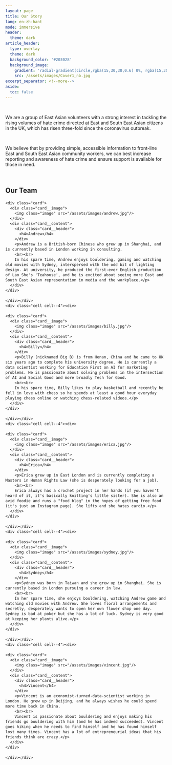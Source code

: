 ```yaml
---
layout: page
title: Our Story
lang: en-zh-hant
mode: immersive
header:
  theme: dark
article_header:
  type: overlay
  theme: dark
  background_color: '#203028'
  background_image:
    gradient: 'radial-gradient(circle,rgba(15,30,30,0.6) 0%, rgba(15,30,30,0.8) 100%)'
    src: /assets/images/Cover1_nb.jpg
excerpt_separator: <!--more-->
aside:
  toc: false
---
```

<!--more-->

<br>

We are a group of East Asian volunteers with a strong interest in tackling the rising volumes of hate crime directed at East and South East Asian citizens in the UK, which has risen three-fold since the coronavirus outbreak.

<br>

We believe that by providing simple, accessible information to front-line East and South East Asian community workers, we can best increase reporting and awareness of hate crime and ensure support is available for those in need.

<br>

## Our Team

  <div class="grid">
    <div class="cell cell--4"><div>

    <div class="card">
      <div class="card__image">
        <img class="image" src="/assets/images/andrew.jpg"/>
      </div>
      <div class="card__content">
        <div class="card__header">
          <h4>Andrew</h4>
        </div>
        <p>Andrew is a British-born Chinese who grew up in Shanghai, and is currently based in London working in consulting.
        <br><br>
        In his spare time, Andrew enjoys bouldering, gaming and watching old movies with Sydney, interspersed with the odd bit of lighting design. At university, he produced the first-ever English production of Lao She's 'Teahouse', and he is excited about seeing more East and South East Asian representation in media and the workplace.</p>
      </div>
    </div>

    </div></div>
    <div class="cell cell--4"><div>

    <div class="card">
      <div class="card__image">
        <img class="image" src="/assets/images/billy.jpg"/>
      </div>
      <div class="card__content">
        <div class="card__header">
          <h4>Billy</h4>
        </div>
        <p>Billy (nicknamed Big B) is from Henan, China and he came to UK six years ago to complete his university degree. He is currently a data scientist working for Education First on AI for marketing problems. He is passionate about solving problems in the intersection of AI and Social Good and more broadly Tech for Good.
        <br><br>
        In his spare time, Billy likes to play basketball and recently he fell in love with chess so he spends at least a good hour everyday playing chess online or watching chess-related videos.</p>
      </div>
    </div>

    </div></div>
    <div class="cell cell--4"><div>

    <div class="card">
      <div class="card__image">
        <img class="image" src="/assets/images/erica.jpg"/>
      </div>
      <div class="card__content">
        <div class="card__header">
          <h4>Erica</h4>
        </div>
        <p>Erica grew up in East London and is currently completing a Masters in Human Rights Law (she is desperately looking for a job).
        <br><br>
        Erica always has a crochet project in her hands (if you haven't heard of it, it's basically knitting's little sister). She is also an avid foodie and runs a "food blog" in the hopes of getting free food (it's just an Instagram page). She lifts and she hates cardio.</p>
      </div>
    </div>

    </div></div>
    <div class="cell cell--4"><div>

    <div class="card">
      <div class="card__image">
        <img class="image" src="/assets/images/sydney.jpg"/>
      </div>
      <div class="card__content">
        <div class="card__header">
          <h4>Sydney</h4>
        </div>
        <p>Sydney was born in Taiwan and she grew up in Shanghai. She is currently based in London pursuing a career in law.
        <br><br>
        In her spare time, she enjoys bouldering, watching Andrew game and watching old movies with Andrew. She loves floral arrangements and secretly, desperately wants to open her own flower shop one day. Sydney is bad at poker but she has a lot of luck. Sydney is very good at keeping her plants alive.</p>
      </div>
    </div>

    </div></div>
    <div class="cell cell--4"><div>

    <div class="card">
      <div class="card__image">
        <img class="image" src="/assets/images/vincent.jpg"/>
      </div>
      <div class="card__content">
        <div class="card__header">
          <h4>Vincent</h4>
        </div>
        <p>Vincent is an economist-turned-data-scientist working in London. He grew up in Beijing, and he always wishes he could spend more time back in China.
        <br><br>
        Vincent is passionate about bouldering and enjoys making his friends go bouldering with him (and he has indeed succeeded). Vincent goes hiking when he needs to find himself and he has found himself lost many times. Vincent has a lot of entrepreneurial ideas that his friends think are crazy.</p>
      </div>
    </div>

    </div></div>

  </div>
